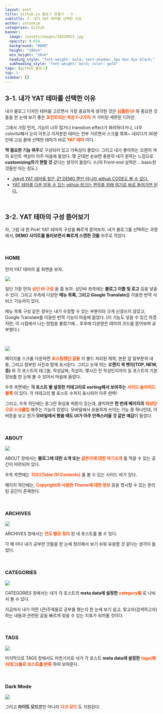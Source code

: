 ```yaml
---
layout: post
title: Github.io 블로그 만들기 - 3
subtitle: 3. 내가 YAT 테마를 선택한 이유
author: astonkim
categories: Github
banner:
  image: /assets/images/20230925.jpg
  opacity: 0.618
  background: "#000"
  height: "100vh"
  min_height: "38vh"
  heading_style: "font-weight: bold; text-shadow: 5px 6px 5px black;"
  subheading_style: "font-weight: bold; color: gold"
tags: [github_블로그]
top: 1
sidebar: []
---
```


## 3-1.  내가 YAT 테마를 선택한 이유

내가 블로그 디자인 테마를 고르면서 가장 중요하게 생각한 것은 <span style="color:orangered"> **심플한 UI** </span>와 중요한 것들을 한 눈에 보기 좋은 <span style="color:orangered"> **포인트되는 색상 1~2가지** </span>가 가미된 세련된 디자인.

그래서 가장 먼저, 기능이 너무 많거나 transition effect가 화려하다거나, 너무 colorful해서 눈이 아프고 지저분한 테마는 전부 거르면서 스크롤 쭉쭉~ 내리다가 30분 만에 고심 끝에 선택한 테마가 바로 <span style="color:orangered"> **YAT 테마** </span>이다.

**딱 필요한 기능 위주**로 구성되어 있고 가독성이 좋았다. 그리고 내가 좋아하는 오렌지 색의 포인트 색상이 아주 마음에 들었다. 몇 군데만 손보면 충분히 내가 원하는 느낌으로 **customizing하기 편할 것** 같다는 생각이 들었다. (나의 Front-end 실력은... basic한 것들만 아는 정도.)

- [Jekyll YAT 테마를 찾은 곳! DEMO 뿐만 아니라 github CODE도 볼 수 있다.](https://jekyll-themes.com/jeffreytse/jekyll-theme-yat)
- [YAT 테마를 다운 받을 수 있는 github 링크는 편의를 위해 여기로 바로 들어가면 된다.](https://github.com/jeffreytse/jekyll-theme-yat?ref=jekyll-themes.com)

<br/>

## 3-2.  YAT 테마의 구성 뜯어보기

자, 그럼 내 원 Pick! YAT 테마의 구성을 빠르게 뜯어보자.
내가 블로그를 선택하는 과정에서, **DEMO 사이트를 둘러보면서 빠르게 스캔한 것들** 위주로 적었다.

<br/>

### HOME

먼저 YAT 테마의 홈 화면을 보자.

![](https://i.imgur.com/wdBZ8Jm.png)

일단 가장 먼저 <span style="color:orangered">**상단 바 구성** </span>을 좀 보자.
상단바 좌측에는 **블로그 이름 및 로고** 등을 넣을 수 있다.
그리고 우측에 다양한 **메뉴 목록, 그리고 Google Translate**를 이용한 번역 서비스 기능까지 있다.

메뉴 목록 구성 같은 경우는 내가 수정할 수 있는 부분이라 크게 신경쓰지 않았고, Google Translate를 이용한 번역 기능이 마음에 들었다. 
(이 기능도 넣을 수 있긴 하겠지만, 이 시점에서 나는 방법을 몰랐기에... 추후에 다운받은 테마의 코드를 뜯어보며 공부했다.)

<br/>

![](https://i.imgur.com/ozQGk5B.png)

페이지를 스크롤 다운하면 <span style="color:orangered">**포스팅했던 글들** </span>이 볼드 처리된 제목, 본문 앞 일부분의 내용, 그리고 첨부한 사진과 함께 표시된다. 그리고 눈에 띄는 **오렌지 색 뱃지(TOP, NEW, 등)** 와 각 포스트의 태그들, 작성날짜, 작성자, 몇시간 전 작성인지까지 등 포스트의 기본 정보를 한 눈에 볼 수 있어서 마음에 들었다.

우측 측면에는 **각 포스트 별 설정한 카테고리로 sorting해서 보여주는** <span style="color:orangered">**사이드 슬라이드 블록** </span>이 있다. 각 카테고리 별 포스트 수까지 표시되어 아주 완벽!

그리고, 우측 하단에는 동그란 화살표 버튼이 있는데, 클릭하면 **한 번에 페이지의** <span style="color:orangered">**최상단으로 스크롤업** </span>해주는 기능이 있었다. 모바일에서 유용하게 쓰이는 기능 중 하나인데, 이 버튼을 보고 뭔가 **모바일에서 봤을 때도 UI가 아주 만족스러울 것 같은 예감**이 들었다.

<br/>

### ABOUT

![](https://i.imgur.com/2veAXdT.png)

ABOUT 창에서는 **블로그에 대한 소개 또는** <span style="color:orangered">**글쓴이에 대한 자기소개** </span>를 적을 수 있는 공간이 마련되어 있다.

우측 측면에는 <span style="color:orangered">**TOC(Table Of Contents)** </span>를 볼 수 있는 사이드 바가 있다.

페이지 하단에는, <span style="color:orangered">**Copyright와 사용한 Theme에 대한 정보** </span>등을 명시할 수 있는 분리된 공간이 존재한다.

<br/>

### ARCHIVES

![](https://i.imgur.com/hneagYy.png)

ARCHIVES 창에서는 <span style="color:orangered">**연도 별로 정리** </span>된 내 포스트를 볼 수 있다.

각 해 마다 내가 공부한 것들을 한 눈에 정리해서 보기 쉬워 유용할 것 같다는 생각이 들었다.

<br/>

### CATEGORIES

![](https://i.imgur.com/Y4maFi1.png)

CATEGORIES 창에서는 내가 각 포스트의 **meta data에 설정한** <span style="color:orangered">**category별** </span>로 나눠서 볼 수 있다.

지금까지 내가 어떤 (큰)주제들로 공부를 했는지 한 눈에 보기 쉽고, 찾고자(검색하고자) 하는 내용과 관련된 글을 빠르게 찾을 수 있는 지표가 되어줄 것이다.

<br/>

### TAGS

![](https://i.imgur.com/kj9afZg.png)

마지막으로 TAGS 창에서도 마찬가지로 내가 각 포스트 **meta data에 설정한** <span style="color:orangered">**tags(해쉬태그)들로 포스트를 분류** </span>하여 보여준다.

<br/>

### Dark Mode

![](https://i.imgur.com/e6lU8D9.png)

그리고 **라이트 모드**뿐만 아니라 <span style="color:orangered">**다크 모드** </span>도 지원된다.